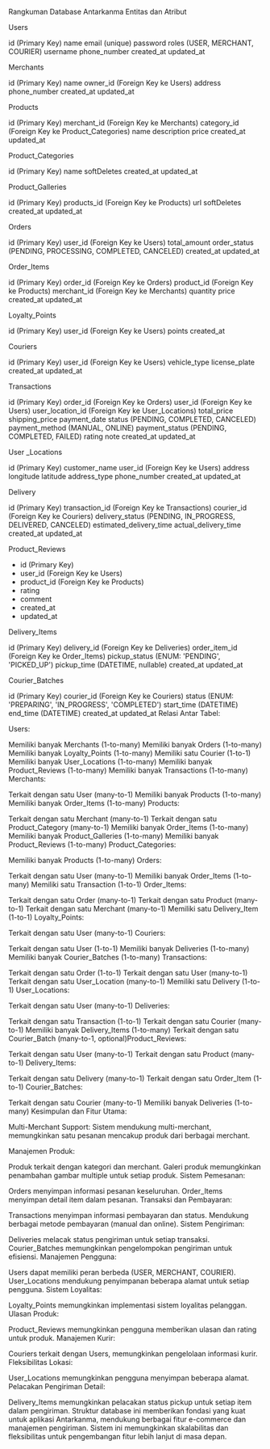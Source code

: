 Rangkuman Database Antarkanma
Entitas dan Atribut

Users

id (Primary Key)
name
email (unique)
password
roles (USER, MERCHANT, COURIER)
username
phone_number
created_at
updated_at

Merchants

id (Primary Key)
name
owner_id (Foreign Key ke Users)
address
phone_number
created_at
updated_at

Products

id (Primary Key)
merchant_id (Foreign Key ke Merchants)
category_id (Foreign Key ke Product_Categories)
name
description
price
created_at
updated_at

Product_Categories

id (Primary Key)
name
softDeletes
created_at
updated_at

Product_Galleries

id (Primary Key)
products_id (Foreign Key ke Products)
url
softDeletes
created_at
updated_at

Orders

id (Primary Key)
user_id (Foreign Key ke Users)
total_amount
order_status (PENDING, PROCESSING, COMPLETED, CANCELED)
created_at
updated_at

Order_Items

id (Primary Key)
order_id (Foreign Key ke Orders)
product_id (Foreign Key ke Products)
merchant_id (Foreign Key ke Merchants)
quantity
price
created_at
updated_at

Loyalty_Points

id (Primary Key)
user_id (Foreign Key ke Users)
points
created_at

Couriers

id (Primary Key)
user_id (Foreign Key ke Users)
vehicle_type
license_plate
created_at
updated_at


Transactions

id (Primary Key)
order_id (Foreign Key ke Orders)
user_id (Foreign Key ke Users)
user_location_id (Foreign Key ke User_Locations)
total_price
shipping_price
payment_date
status (PENDING, COMPLETED, CANCELED)
payment_method (MANUAL, ONLINE)
payment_status (PENDING, COMPLETED, FAILED)
rating
note
created_at
updated_at



User _Locations

id (Primary Key)
customer_name
user_id (Foreign Key ke Users)
address
longitude
latitude
address_type
phone_number
created_at
updated_at

Delivery

id (Primary Key)
transaction_id (Foreign Key ke Transactions)
courier_id (Foreign Key ke Couriers)
delivery_status (PENDING, IN_PROGRESS, DELIVERED, CANCELED)
estimated_delivery_time
actual_delivery_time
created_at
updated_at

Product_Reviews
- id (Primary Key)
- user_id (Foreign Key ke Users)
- product_id (Foreign Key ke Products)
- rating
- comment
- created_at
- updated_at

Delivery_Items

id (Primary Key)
delivery_id (Foreign Key ke Deliveries)
order_item_id (Foreign Key ke Order_Items)
pickup_status (ENUM: 'PENDING', 'PICKED_UP')
pickup_time (DATETIME, nullable)
created_at
updated_at

Courier_Batches

id (Primary Key)
courier_id (Foreign Key ke Couriers)
status (ENUM: 'PREPARING', 'IN_PROGRESS', 'COMPLETED')
start_time (DATETIME)
end_time (DATETIME)
created_at
updated_at
Relasi Antar Tabel:

Users:

Memiliki banyak Merchants (1-to-many)
Memiliki banyak Orders (1-to-many)
Memiliki banyak Loyalty_Points (1-to-many)
Memiliki satu Courier (1-to-1)
Memiliki banyak User_Locations (1-to-many)
Memiliki banyak Product_Reviews (1-to-many)
Memiliki banyak Transactions (1-to-many)
Merchants:

Terkait dengan satu User (many-to-1)
Memiliki banyak Products (1-to-many)
Memiliki banyak Order_Items (1-to-many)
Products:

Terkait dengan satu Merchant (many-to-1)
Terkait dengan satu Product_Category (many-to-1)
Memiliki banyak Order_Items (1-to-many)
Memiliki banyak Product_Galleries (1-to-many)
Memiliki banyak Product_Reviews (1-to-many)
Product_Categories:

Memiliki banyak Products (1-to-many)
Orders:

Terkait dengan satu User (many-to-1)
Memiliki banyak Order_Items (1-to-many)
Memiliki satu Transaction (1-to-1)
Order_Items:

Terkait dengan satu Order (many-to-1)
Terkait dengan satu Product (many-to-1)
Terkait dengan satu Merchant (many-to-1)
Memiliki satu Delivery_Item (1-to-1)
Loyalty_Points:

Terkait dengan satu User (many-to-1)
Couriers:

Terkait dengan satu User (1-to-1)
Memiliki banyak Deliveries (1-to-many)
Memiliki banyak Courier_Batches (1-to-many)
Transactions:

Terkait dengan satu Order (1-to-1)
Terkait dengan satu User (many-to-1)
Terkait dengan satu User_Location (many-to-1)
Memiliki satu Delivery (1-to-1)
User_Locations:

Terkait dengan satu User (many-to-1)
Deliveries:

Terkait dengan satu Transaction (1-to-1)
Terkait dengan satu Courier (many-to-1)
Memiliki banyak Delivery_Items (1-to-many)
Terkait dengan satu Courier_Batch (many-to-1, optional)Product_Reviews:

Terkait dengan satu User (many-to-1)
Terkait dengan satu Product (many-to-1)
Delivery_Items:

Terkait dengan satu Delivery (many-to-1)
Terkait dengan satu Order_Item (1-to-1)
Courier_Batches:

Terkait dengan satu Courier (many-to-1)
Memiliki banyak Deliveries (1-to-many)
Kesimpulan dan Fitur Utama:

Multi-Merchant Support: Sistem mendukung multi-merchant, memungkinkan satu pesanan mencakup produk dari berbagai merchant.

Manajemen Produk:

Produk terkait dengan kategori dan merchant.
Galeri produk memungkinkan penambahan gambar multiple untuk setiap produk.
Sistem Pemesanan:

Orders menyimpan informasi pesanan keseluruhan.
Order_Items menyimpan detail item dalam pesanan.
Transaksi dan Pembayaran:

Transactions menyimpan informasi pembayaran dan status.
Mendukung berbagai metode pembayaran (manual dan online).
Sistem Pengiriman:

Deliveries melacak status pengiriman untuk setiap transaksi.
Courier_Batches memungkinkan pengelompokan pengiriman untuk efisiensi.
Manajemen Pengguna:

Users dapat memiliki peran berbeda (USER, MERCHANT, COURIER).
User_Locations mendukung penyimpanan beberapa alamat untuk setiap pengguna.
Sistem Loyalitas:

Loyalty_Points memungkinkan implementasi sistem loyalitas pelanggan.
Ulasan Produk:

Product_Reviews memungkinkan pengguna memberikan ulasan dan rating untuk produk.
Manajemen Kurir:

Couriers terkait dengan Users, memungkinkan pengelolaan informasi kurir.
Fleksibilitas Lokasi:

User_Locations memungkinkan pengguna menyimpan beberapa alamat.
Pelacakan Pengiriman Detail:

Delivery_Items memungkinkan pelacakan status pickup untuk setiap item dalam pengiriman.
Struktur database ini memberikan fondasi yang kuat untuk aplikasi Antarkanma, mendukung berbagai fitur e-commerce dan manajemen pengiriman. Sistem ini memungkinkan skalabilitas dan fleksibilitas untuk pengembangan fitur lebih lanjut di masa depan.